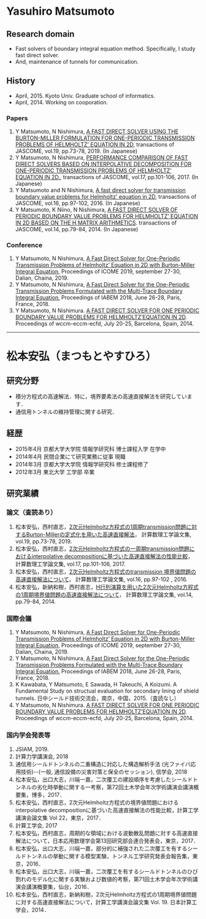 # Yasuhiro Matsumoto

## Research domain
- Fast solvers of boundary integral equation method. Specifically, I study fast direct solver.
- And, maintenance of tunnels for communication.

## History
- April, 2015. Kyoto Univ. Graduate school of informatics. 
- April, 2014. Working on cooporation.

### Papers
1. Y Matsumoto, N Nishimura, [A FAST DIRECT SOLVER USING THE BURTON-MILLER FORMULATION FOR ONE-PERIODIC TRANSMISSION PROBLEMS OF HELMHOLTZ’ EQUATION IN 2D](http://www.matsumoto.nuem.nagoya-u.ac.jp/jascome/denshi-journal/19/JA1915.pdf), transactions of JASCOME, vol.19, pp.73-78, 2019. (In Japanese)
1. Y Matsumoto, N Nishimura, [PERFORMANCE COMPARISON OF FAST DIRECT SOLVERS BASED ON INTERPOLATIVE DECOMPOSITION FOR ONE-PERIODIC TRANSMISSION PROBLEMS OF HELMHOLTZ’ EQUATION IN 2D.](http://www.matsumoto.nuem.nagoya-u.ac.jp/jascome/denshi-journal/17/JA1721.pdf), transactions of JASCOME, vol.17, pp.101-106, 2017. (In Japanese)
1. Y Matsumoto and N Nishimura, [A fast direct solver for transmission boundary value problems for Helmholtz' equation in 2D](http://www.matsumoto.nuem.nagoya-u.ac.jp/jascome/denshi-journal/16/JA1622.pdf), transactions of JASCOME, vol.16, pp.97-102, 2016. (In Japanese)
1. Y Matsumoto, K Niino, N Nishimura, [A FAST DIRECT SOLVER OF PERIODIC BOUNDARY VALUE PROBLEMS FOR HELMHOLTZ’ EQUATION IN 2D BASED ON THE H MATRIX ARITHMETICS](http://www.matsumoto.nuem.nagoya-u.ac.jp/jascome/denshi-journal/14/JA1419.pdf). transactions of JASCOME, vol.14, pp.79-84, 2014. (In Japanese)

### Conference
1. Y Matsumoto, N Nishimura, [A Fast Direct Solver for One-Periodic Transmission Problems of Helmholtz’ Equation in 2D with Burton-Miller Integral Equation](http://icome2019.dlut.edu.cn/files/20191023/191023_1609404.pdf), Proceedings of ICOME 2019, september 27-30, Dalian, Chaina, 2019.
1. Y Matsumoto, N Nishimura, [A Fast Direct Solver for the One-Periodic Transmission Problems Formulated with the Multi-Trace Boundary Integral Equation.](https://project.inria.fr/iabem2018/files/2018/06/book-of-abstracts_iabem2018.pdf) Proceedings of IABEM 2018, June 26-28, Paris, France, 2018.
1. Y Matsumoto, N Nishimura. [A FAST DIRECT SOLVER FOR ONE PERIODIC BOUNDARY VALUE PROBLEMS FOR HELMHOLTZ’EQUATION IN 2D](http://www.wccm-eccm-ecfd2014.org/admin/files/fileabstract/a2739.pdf).  Proceedings of wccm-eccm-ecfd, July 20-25, Barcelona, Spain, 2014.

-------

# 松本安弘（まつもとやすひろ）

## 研究分野
- 積分方程式の高速解法．特に，境界要素法の高速直接解法を研究しています．
- 通信用トンネルの維持管理に関する研究．

## 経歴
- 2015年4月 京都大学大学院 情報学研究科 博士課程入学 在学中
- 2014年4月 民間企業にて研究業務に従事 現職
- 2014年3月 京都大学大学院 情報学研究科 修士課程修了
- 2012年3月 東北大学 工学部 卒業

## 研究業績

### 論文（査読あり）
1. 松本安弘，西村直志，[2次元Helmholtz方程式の1周期transmission問題に対するBurton-Millerの定式化を用いた高速直接解法](http://www.matsumoto.nuem.nagoya-u.ac.jp/jascome/denshi-journal/19/JA1915.pdf)， 計算数理工学論文集, vol.19, pp.73-78, 2019.
1. 松本安弘，西村直志，[2次元Helmholtz方程式の一周期transmission問題におけるinterpolative decompositionに基づいた高速直接解法の性能比較](http://www.matsumoto.nuem.nagoya-u.ac.jp/jascome/denshi-journal/17/JA1721.pdf)， 計算数理工学論文集, vol.17, pp.101-106, 2017.
1. 松本安弘，西村直志，[2次元Helmholtz方程式のtransmission 境界値問題の高速直接解法について](http://www.matsumoto.nuem.nagoya-u.ac.jp/jascome/denshi-journal/16/JA1622.pdf)， 計算数理工学論文集, vol.16, pp.97-102 , 2016.
1. 松本安弘，新納和樹，西村直志，[H行列演算を用いた2次元Helmholtz方程式の1周期境界値問題の高速直接解法について](http://www.matsumoto.nuem.nagoya-u.ac.jp/jascome/denshi-journal/14/JA1419.pdf)， 計算数理工学論文集, vol.14, pp.79-84, 2014.

### 国際会議
1. Y Matsumoto, N Nishimura, [A Fast Direct Solver for One-Periodic Transmission Problems of Helmholtz’ Equation in 2D with Burton-Miller Integral Equation](http://icome2019.dlut.edu.cn/files/20191023/191023_1609404.pdf), Proceedings of ICOME 2019, september 27-30, Dalian, Chaina, 2019.
1. Y Matsumoto, N Nishimura, [A Fast Direct Solver for the One-Periodic Transmission Problems Formulated with the Multi-Trace Boundary Integral Equation.](https://project.inria.fr/iabem2018/files/2018/06/book-of-abstracts_iabem2018.pdf) Proceedings of IABEM 2018, June 26-28, Paris, France, 2018.
1. K Kawabata, Y Matsumoto, E Sawada, H Takeuchi, A Koizumi. A Fundamental Study on structual evaluation for secondary lining of shield tunnels. 日中シールド技術交流会，南京，中国，2015.（査読なし）
1. Y Matsumoto, N Nishimura. [A FAST DIRECT SOLVER FOR ONE PERIODIC BOUNDARY VALUE PROBLEMS FOR HELMHOLTZ’EQUATION IN 2D](http://www.wccm-eccm-ecfd2014.org/admin/files/fileabstract/a2739.pdf).  Proceedings of wccm-eccm-ecfd, July 20-25, Barcelona, Spain, 2014.

### 国内学会発表等
1. JSIAM, 2019.
1. 計算力学講演会, 2018
1. 通信用シールドトンネルの二重構造に対応した構造解析手法 (光ファイバ応用技術)--(一般, 通信設備の災害対策と保全のセッション), 信学会, 2018
1. 松本安弘，出口大志，川端一嘉，二次覆工の建設順序を考慮したシールドトンネルの劣化時挙動に関する一考察，第72回土木学会年次学術講演会講演概要集，博多，2017．
1. 松本安弘，西村直志，2次元Helmholtz方程式の境界値問題におけるinterpolative decompositionに基づいた高速直接解法の性能比較，計算工学講演会論文集 Vol 22，東京，2017．
1. 計算工学会, 2017
1. 松本安弘，西村直志，周期的な領域における波動散乱問題に対する高速直接解法について，日本応用数理学会第13回研究部会連合発表会，東京，2017．
1. 松本安弘，出口大志，川端一嘉，部分的に補強された二次覆工を有するシールドトンネルの挙動に関する模型実験，トンネル工学研究発表会報告集，東京，2016．
1. 松本安弘，出口大志，川端一嘉，二次覆工を有するシールドトンネルのひび割れのモデル化に関する実験および数値的考察，第71回土木学会年次学術講演会講演概要集，仙台，2016．
1. 松本安弘，西村直志，新納和樹，2次元Helmholtz方程式の1周期境界値問題に対する高速直接解法について，計算工学講演会論文集 Vol. 19. 日本計算工学会，2014．

